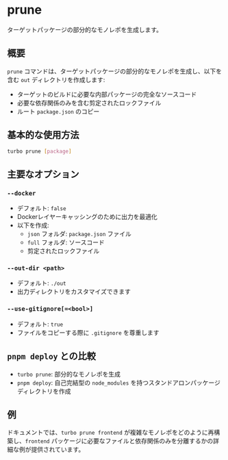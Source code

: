 # prune

ターゲットパッケージの部分的なモノレポを生成します。

## 概要

`prune` コマンドは、ターゲットパッケージの部分的なモノレポを生成し、以下を含む `out` ディレクトリを作成します:

- ターゲットのビルドに必要な内部パッケージの完全なソースコード
- 必要な依存関係のみを含む剪定されたロックファイル
- ルート `package.json` のコピー

## 基本的な使用方法

```bash
turbo prune [package]
```

## 主要なオプション

### `--docker`

- デフォルト: `false`
- Dockerレイヤーキャッシングのために出力を最適化
- 以下を作成:
  - `json` フォルダ: `package.json` ファイル
  - `full` フォルダ: ソースコード
  - 剪定されたロックファイル

### `--out-dir <path>`

- デフォルト: `./out`
- 出力ディレクトリをカスタマイズできます

### `--use-gitignore[=<bool>]`

- デフォルト: `true`
- ファイルをコピーする際に `.gitignore` を尊重します

## `pnpm deploy` との比較

- `turbo prune`: 部分的なモノレポを生成
- `pnpm deploy`: 自己完結型の `node_modules` を持つスタンドアロンパッケージディレクトリを作成

## 例

ドキュメントでは、`turbo prune frontend` が複雑なモノレポをどのように再構築し、`frontend` パッケージに必要なファイルと依存関係のみを分離するかの詳細な例が提供されています。
